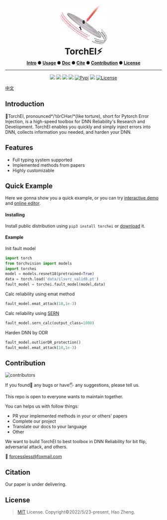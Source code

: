 <div align="center">
  <img src="https://raw.githubusercontent.com/TorchEI/TorchEI/main/assets/torchei.svg" alt="torchei_logo" align="center" style="width:30%;"  />
</div>

<h1 style = "margin:0;" align="center">TorchEI⚡</h1>

<div align = "center" style="font-weight: bold;"><a href="#introduction">Intro</a> ● <a href="#quick-example">Usage</a> ● <a href="https://TorchEI.github.com.io/TorchEI/">Doc</a>  ● <a href="#citation">Cite</a> ● <a href="#contribution" >Contribution</a> ● <a href="#license">License</a></div>

------

<div align = "center">
    <a href = "https://github.com/TorchEI/TorchEI/actions/workflows/pytest-cov.yml">
  <img src="https://github.com/TorchEI/TorchEI/actions/workflows/pytest-cov.yml/badge.svg"/></a>
    <a href = "https://github.com/TorchEI/TorchEI/actions/workflows/doc-deploy.yml">
  <img src="https://github.com/TorchEI/TorchEI/actions/workflows/doc-deploy.yml/badge.svg"/></a>
 <a href="https://codecov.io/gh/TorchEI/TorchEI" >
   <img src="https://codecov.io/gh/TorchEI/TorchEI/branch/main/graph/badge.svg?token=0ADLQFHLCJ"/></a>
 <a href="https://www.codacy.com/gh/TorchEI/TorchEI/dashboard?utm_source=github.com&amp;utm_medium=referral&amp;utm_content=TorchEI/TorchEI&amp;utm_campaign=Badge_Grade">
  <img src="https://app.codacy.com/project/badge/Grade/c4067d004b934d49bb4386b650c57808"/></a>
 <a href="https://pypi.org/project/torchei/"  target=”_blank”>
    <img src="https://img.shields.io/pypi/v/torchei" alt="Pypi"></a>
    <a href="https://pypi.org/project/torchei/"  target=”_blank”>
     <img src="https://pepy.tech/badge/torchei"/></a>
 <a href="#license">
    <img src="https://img.shields.io/github/license/torchei/torchei" alt="License"></a>
</div>

[中文](./README-zh.md)

## Introduction

👋TorchEI, pronounced*/ˈtôrCHər/*(like torture), short for Pytorch Error Injection, is a high-speed toolbox for DNN Reliability's Research and Development. TorchEI enables you quickly and simply inject errors into DNN, collects information you needed, and harden your DNN.

## Features

- Full typing system supported
- Implemented methods from papers
- Highly customizable

## Quick Example

Here we gonna show you a quick example, or you can try [interactive demo](https://colab.research.google.com/github/TorchEI/TorchEI/blob/main/example.ipynb) and [online editor](https://github.dev/TorchEI/TorchEI).

#### Installing

Install public distribution using  `pip3 install torchei` or [download](https://github.com/TorchEI/TorchEI/archive/refs/heads/main.zip) it.

#### Example

Init fault model

```python
import torch
from torchvision import models
import torchei
model = models.resnet18(pretrained=True)
data = torch.load('data/ilsvrc_valid8.pt')
fault_model = torchei.fault_model(model,data)
```

Calc reliability using emat method

```python
fault_model.emat_attack(10,1e-3)
```

Calc reliability using [SERN](https://dl.acm.org/doi/abs/10.1145/3386263.3406938)

```python
fault_model.sern_calc(output_class=1000)
```

Harden DNN by ODR

```python
fault_model.outlierDR_protection()
fault_model.emat_attack(10,1e-3)
```

## Contribution

 ![contributors](https://img.shields.io/github/contributors/torchei/torchei)

If you found🧐 any bugs or have🖐️ any suggestions, please tell us.

This repo is open to everyone wants to maintain together.

You can helps us with follow things:

- PR your implemented methods in your or others' papers
- Complete our project
- Translate our docs to your language
- Other

We want to build TorchEI to best toolbox in DNN Reliability for bit flip, adversarial attack, and others.

:e-mail: forcessless@foxmail.com

## Citation

Our paper is under delivering.

## License

> [MIT](https://github.com/TorchEI/TorchEI/blob/main/LICENSE) License.
> Copyright:copyright:2022/5/23-present, Hao Zheng.
